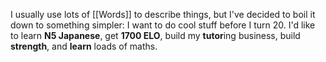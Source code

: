 I usually use lots of [[Words]] to describe things, but I've decided to boil it down to something simpler: I want to do cool stuff before I turn 20. I'd like to learn **N5 Japanese**, get **1700 ELO**, build my **tutor**ing business, build **strength**, and **learn** loads of maths.